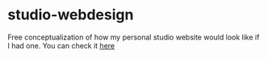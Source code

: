 # studio-webdesign
Free conceptualization of how my personal studio website would look like if I had one. You can check it [here](https://not-me-svg.github.io/studio-webdesign/)
